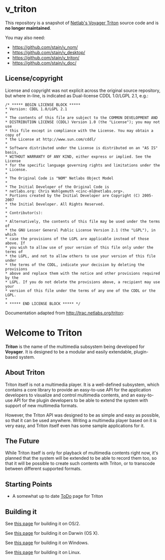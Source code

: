 # v_triton

This repository is a snapshot of [Netlab's Voyager Triton](http://trac.netlabs.org/v_triton) source code and is **no longer maintained**.

You may also need:

* https://github.com/stain/v_nom/
* https://github.com/stain/v_desktop/
* https://github.com/stain/v_triton/
* https://github.com/stain/v_doc/

## License/copyright

License and copyright was not explicit across the original source repository, but where in-line, is indicated as Dual-license CDDL 1.0/LGPL 2.1, e.g.:

```
/* ***** BEGIN LICENSE BLOCK *****
* Version: CDDL 1.0/LGPL 2.1
*
* The contents of this file are subject to the COMMON DEVELOPMENT AND
* DISTRIBUTION LICENSE (CDDL) Version 1.0 (the "License"); you may not use
* this file except in compliance with the License. You may obtain a copy of
* the License at http://www.sun.com/cddl/
*
* Software distributed under the License is distributed on an "AS IS" basis,
* WITHOUT WARRANTY OF ANY KIND, either express or implied. See the License
* for the specific language governing rights and limitations under the
* License.
*
* The Original Code is "NOM" Netlabs Object Model
*
* The Initial Developer of the Original Code is
* netlabs.org: Chris Wohlgemuth <cinc-ml@netlabs.org>.
* Portions created by the Initial Developer are Copyright (C) 2005-2007
* the Initial Developer. All Rights Reserved.
*
* Contributor(s):
*
* Alternatively, the contents of this file may be used under the terms of
* the GNU Lesser General Public License Version 2.1 (the "LGPL"), in which
* case the provisions of the LGPL are applicable instead of those above. If
* you wish to allow use of your version of this file only under the terms of
* the LGPL, and not to allow others to use your version of this file under
* the terms of the CDDL, indicate your decision by deleting the provisions
* above and replace them with the notice and other provisions required by the
* LGPL. If you do not delete the provisions above, a recipient may use your
* version of this file under the terms of any one of the CDDL or the LGPL.
*
* ***** END LICENSE BLOCK ***** */
```

Documentation adapted from <http://trac.netlabs.org/triton>:

# Welcome to Triton

***Triton*** is the name of the multimedia subsystem being developed for **Voyager**.
It is designed to be a modular and easily extendable, plugin-based system.

## About Triton

Triton itself is not a multimedia player. It is a well-defined subsystem, which contains
a core library to provide an easy-to-use API for the application developers to visualize and control
multimedia contents, and an easy-to-use API for the plugin developers to be able to extend the system
with support of new multimedia formats.

However, the Triton API was designed to be as simple and easy as possible, so that it can be
used anywhere. Writing a multimedia player based on it is very easy, and Triton itself even has some
sample applications for it.

## The Future

While Triton itself is only for playback of multimedia contents right now, it's planned that the system 
will be extended to be able to record them too, so that it will be possible to create such contents with 
Triton, or to transcode between different supported formats.

## Starting Points

 * A somewhat up to date [ToDo](http://trac.netlabs.org/v_triton/wiki/Triton_TODO) page for Triton


## Building it

See [this page](http://trac.netlabs.org/v_nom/wiki/BuildNom) for building it on OS/2.

See [this page](http://trac.netlabs.org/v_nom/wiki/BuildNomDarwin) for building it on Darwin (OS X).

See [this page](http://trac.netlabs.org/v_nom/wiki/BuildNomWindows) for building it on Windows.

See [this page](http://trac.netlabs.org/v_nom/wiki/BuildNomLinux) for building it on Linux.

